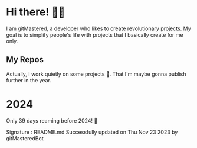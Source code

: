 
# Hi there! 🙋‍♂️
I am gitMastered, a developer who likes to create revolutionary projects.
My goal is to simplify people's life with projects that I basically create for me only.

## My Repos
Actually, I work quietly on some projects 👀. That I'm maybe gonna publish further in the year.

# 2024
Only 39 days reaming before 2024! 🙌

Signature : README.md Successfully updated on Thu Nov 23 2023 by gitMasteredBot

